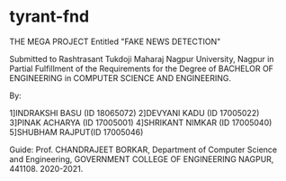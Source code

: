 # tyrant-fnd

THE MEGA PROJECT Entitled "FAKE NEWS DETECTION" 

Submitted to Rashtrasant Tukdoji Maharaj Nagpur University, Nagpur
in Partial Fulfillment of the Requirements for the Degree of BACHELOR OF ENGINEERING in COMPUTER SCIENCE AND ENGINEERING.


By:

1]INDRAKSHI BASU (ID 18065072)
2]DEVYANI KADU (ID 17005022)
3]PINAK ACHARYA (ID 17005001)
4]SHRIKANT NIMKAR (ID 17005040)
5]SHUBHAM RAJPUT(ID 17005046)



Guide: Prof. CHANDRAJEET BORKAR,
Department of Computer Science and Engineering,
GOVERNMENT COLLEGE OF ENGINEERING NAGPUR, 441108.
2020-2021.
